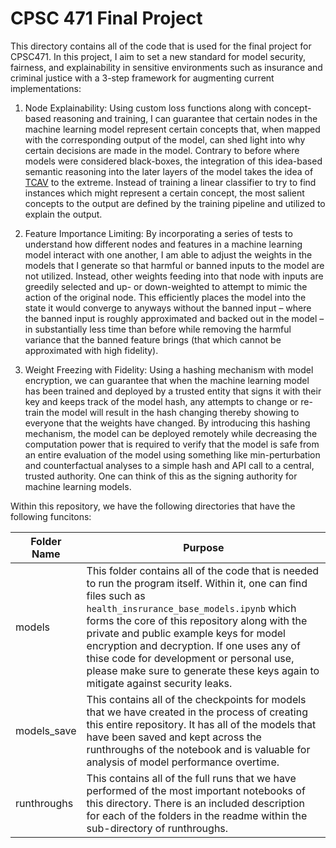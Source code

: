 # CPSC 471 Final Project

This directory contains all of the code that is used for the final project for CPSC471. In this project, I aim to set a new standard for model security, fairness, and explainability in sensitive environments such as insurance and criminal justice with a 3-step framework for augmenting current implementations:

1) Node Explainability: Using custom loss functions along with concept-based reasoning and training, I can guarantee that certain nodes in the machine learning model represent certain concepts that, when mapped with the corresponding output of the model, can shed light into why certain decisions are made in the model. Contrary to before where models were considered black-boxes, the integration of this idea-based semantic reasoning into the later layers of the model takes the idea of [TCAV](https://arxiv.org/abs/1711.11279) to the extreme. Instead of training a linear classifier to try to find instances which might represent a certain concept, the most salient concepts to the output are defined by the training pipeline and utilized to explain the output. 

2) Feature Importance Limiting: By incorporating a series of tests to understand how different nodes and features in a machine learning model interact with one another, I am able to adjust the weights in the models that I generate so that harmful or banned inputs to the model are not utilized. Instead, other weights feeding into that node with inputs are greedily selected and up- or down-weighted to attempt to mimic the action of the original node. This efficiently places the model into the state it would converge to anyways without the banned input – where the banned input is roughly approximated and backed out in the model – in substantially less time than before while removing the harmful variance that the banned feature brings (that which cannot be approximated with high fidelity).

3) Weight Freezing with Fidelity: Using a hashing mechanism with model encryption, we can guarantee that when the machine learning model has been trained and deployed by a trusted entity that signs it with their key and keeps track of the model hash, any attempts to change or re-train the model will result in the hash changing thereby showing to everyone that the weights have changed. By introducing this hashing mechanism, the model can be deployed remotely while decreasing the computation power that is required to verify that the model is safe from an entire evaluation of the model using something like min-perturbation and counterfactual analyses to a simple hash and API call to a central, trusted authority. One can think of this as the signing authority for machine learning models. 


Within this repository, we have the following directories that have the following funcitons:

| Folder Name | Purpose |
| ------------- | ------ |
| models | This folder contains all of the code that is needed to run the program itself. Within it, one can find files such as `health_insrurance_base_models.ipynb` which forms the core of this repository along with the private and public example keys for model encryption and decryption. If one uses any of thise code for development or personal use, please make sure to generate these keys again to mitigate against security leaks. |
| models_save | This contains all of the checkpoints for models that we have created in the process of creating this entire repository. It has all of the models that have been saved and kept across the runthroughs of the notebook and is valuable for analysis of model performance overtime. |
| runthroughs | This contains all of the full runs that we have performed of the most important notebooks of this directory. There is an included description for each of the folders in the readme within the sub-directory of runthroughs. |